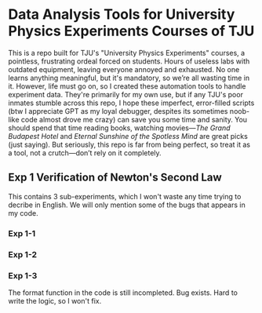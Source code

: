 # Data Analysis Tools for University Physics Experiments Courses of TJU
This is a repo built for TJU's "University Physics Experiments" courses, a pointless, frustrating ordeal forced on students. Hours of useless labs with outdated equipment, leaving everyone annoyed and exhausted. No one learns anything meaningful, but it's mandatory, so we’re all wasting time in it.
However, life must go on, so I created these automation tools to handle experiment data. They're primarily for my own use, but if any TJU's poor inmates stumble across this repo, I hope these imperfect, error-filled scripts (btw I appreciate GPT as my loyal debugger, despites its sometimes noob-like code almost drove me crazy) can save you some time and sanity. You should spend that time reading books, watching movies—*The Grand Budapest Hotel* and *Eternal Sunshine of the Spotless Mind* are great picks (just saying). But seriously, this repo is far from being perfect, so treat it as a tool, not a crutch—don’t rely on it completely.

## Exp 1 Verification of Newton's Second Law
This contains 3 sub-experiments, which I won't waste any time trying to decribe in English. We will only mention some of the bugs that appears in my code.

### Exp 1-1
### Exp 1-2
### Exp 1-3
The format function in the code is still incompleted. Bug exists. Hard to write the logic, so I won't fix.
